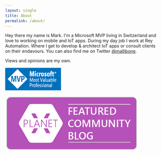 ```yaml
---
layout: single
title: About
permalink: /about/
---
```


Hey there my name is Mark. I'm a Microsoft MVP living in Switzerland and love to working on mobile and IoT apps. During my day job I work at Rey Automation. Where I get to develop & architect IoT apps or consult clients on their endavours. You can also find me on Twitter [@mallibone](https://twitter.com/mallibone).

Views and opinions are my own.

[![Title image Microfost MVP Badge](/images/MVP_Logo_Horizontal_Preferred_Cyan300_CMYK_72ppi.png#badge "Microsoft MVP Badge")](https://mvp.microsoft.com/en-us/PublicProfile/5002881)

[![Title image Planet Xamarin featured blog badge](/images/planetxamarin-featured-badge.png#badge "Planet Xamarin featured blog badg")](https://www.planetxamarin.com/)
